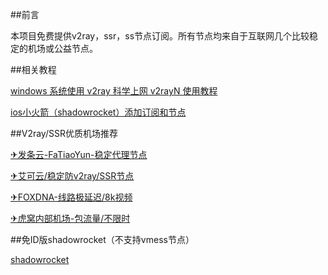 ##前言

本项目免费提供v2ray，ssr，ss节点订阅。所有节点均来自于互联网几个比较稳定的机场或公益节点。

##相关教程

[windows 系统使用 v2ray 科学上网 v2rayN 使用教程](https://zy.aoxtv.com/m3u8.php?url=https://v4.szjal.cn/20200714/TUKW5tdf/index.m3u8)

[ios小火箭（shadowrocket）添加订阅和节点](https://zy.aoxtv.com/m3u8.php?url=https://v4.szjal.cn/20200714/fgY9QpCn/index.m3u8)

##V2ray/SSR优质机场推荐

[✈发条云-FaTiaoYun-稳定代理节点](http://www.fatiaoyun.live/aff.php?aff=21679)

[✈艾可云/稳定防v2ray/SSR节点](https://www.v2aky.com/#/register?code=2eMGe7qa)

[✈FOXDNA-线路极延迟/8k视频](https://foxdna.com/#/register?code=IgBOtcnt)

[✈虎窝内部机场-包流量/不限时](http://faka.huwo.online/)

##免ID版shadowrocket（不支持vmess节点）

[shadowrocket](https://huwo.lanzous.com/iXHEGeok4ob)
